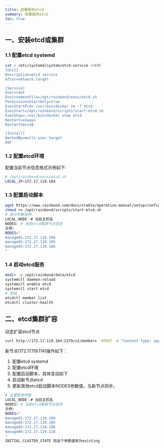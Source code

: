 ```yaml
--- 
title: 部署服务etcd
summary: 部署服务etcd
toc: true 
---
```


## 一、安装etcd或集群

### 1.1 配置etcd systemd

```bash
cat > /etc/systemd/system/etcd.service <<EOF
[Unit]
Description=etcd service
After=network.target

[Service]
User=root
EnvironmentFile=/opt/rainbond/envs/etcd.sh
PermissionsStartOnly=true
ExecStartPre=-/usr/bin/docker rm -f etcd
ExecStart=/opt/rainbond/scripts/start-etcd.sh
ExecStop=-/usr/bin/docker stop etcd
Restart=always
RestartSec=10

[Install]
WantedBy=multi-user.target
EOF
```

### 1.2 配置etcd环境

配置当前节点信息格式示例如下: 

```bash
# /opt/rainbond/envs/etcd.sh
LOCAL_IP=172.17.119.104
```

### 1.3 配置启动脚本

```bash
wget https://www.rainbond.com/docs/stable/operation-manual/setup/config/start-etcd.sh -O /opt/rainbond/scripts/start-etcd.sh
chmod +x /opt/rainbond/scripts/start-etcd.sh
# 部分参数说明
LOCAL_NODE：# 当前主机名
NODES: # 当前etcd集群节点信息
示例:
NODES="
manage01:172.17.119.104
manage02:172.17.119.105
manage03:172.17.119.106
"
```

### 1.4 启动etcd服务

```bash
mkdir -p /opt/rainbond/data/etcd
systemctl daemon-reload
systemctl enable etcd
systemctl start etcd
# 测试
etcdctl member list
etcdctl cluster-health
```

## 二、etcd集群扩容

动态扩容etcd节点

```bash
curl http://172.17.119.104:2379/v2/members -XPOST -H "Content-Type: application/json" -d '{"peerURLs": ["http://172.17.119.114:2380"]}'
```

新节点(172.17.119.114)操作如下：  

1. 配置etcd systemd
2. 配置etcd环境
3. 配置启动脚本，具体变动如下
4. 启动新节点etcd
5. 更新其他etcd启动脚本NODES参数值，与新节点同步。

```bash
# 主要修改参数
LOCAL_NODE：# 当前主机名
NODES: # 当前etcd集群节点信息
示例:
NODES="
manage01:172.17.119.104
manage02:172.17.119.105
manage03:172.17.119.106
manage04:172.17.119.114
"
INITIAL_CLUSTER_STATE 将这个参数值改为existing
```

